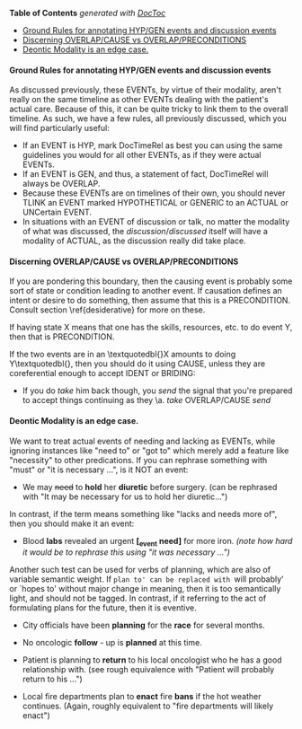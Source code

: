 <!-- START doctoc generated TOC please keep comment here to allow auto update -->
<!-- DON'T EDIT THIS SECTION, INSTEAD RE-RUN doctoc TO UPDATE -->
**Table of Contents**  *generated with [DocToc](https://github.com/thlorenz/doctoc)*

- [Ground Rules for annotating HYP/GEN events and discussion events](#ground-rules-for-annotating-hypgen-events-and-discussion-events)
- [Discerning OVERLAP/CAUSE vs OVERLAP/PRECONDITIONS](#discerning-overlapcause-vs-overlappreconditions)
- [Deontic Modality is an edge case.](#deontic-modality-is-an-edge-case)

<!-- END doctoc generated TOC please keep comment here to allow auto update -->

#### Ground Rules for annotating HYP/GEN events and discussion events

As discussed previously, these EVENTs, by virtue of their modality,
aren't really on the same timeline as other EVENTs dealing with the
patient's actual care. Because of this, it can be quite tricky to
link them to the overall timeline. As such, we have a few rules, all
previously discussed, which you will find particularly useful:

- If an EVENT is HYP, mark DocTimeRel as best you can using the same
guidelines you would for all other EVENTs, as if they were actual
EVENTs. 
- If an EVENT is GEN, and thus, a statement of fact, DocTimeRel will
always be OVERLAP. 
- Because these EVENTs are on timelines of their own, you should never
TLINK an EVENT marked HYPOTHETICAL or GENERIC to an ACTUAL or UNCertain
EVENT. 
- In situations with an EVENT of discussion or talk, no matter the modality
of what was discussed, the *discussion*/*discussed* itself
will have a modality of ACTUAL, as the discussion really did take
place. 

#### Discerning OVERLAP/CAUSE vs OVERLAP/PRECONDITIONS

If you are pondering this boundary, then the causing event is probably
some sort of state or condition leading to another event. If causation
defines an intent or desire to do something, then assume that this
is a PRECONDITION. Consult section \ref{desiderative} for more on
these.

If having state X means that one has the skills, resources, etc. to
do event Y, then that is PRECONDITION.

If the two events are in an \textquotedbl{}X amounts to doing Y\textquotedbl{},
then you should do it using CAUSE, unless they are coreferential enough
to accept IDENT or BRIDING:

- If you do *take* him back though, you *send* the signal
that you're prepared to accept things continuing as they \a. *take*
OVERLAP/CAUSE *send*


#### Deontic Modality is an edge case.


We want to treat actual events of needing and lacking as EVENTs, while ignoring instances like "need to" or "got to" which merely add a feature like "necessity" to other predications.  If you can rephrase something with "must" or "it is necessary ...", is it NOT an event:

- We may ~~need~~ to **hold** her **diuretic** before surgery.
(can be rephrased with "It may be necessary for us to hold her diuretic...")

In contrast, if the term means something like "lacks and needs more of", then you should make it an event:
- Blood **labs** revealed an urgent **[<sub>event</sub> need]** for more iron.
*(note how hard it would be to rephrase this using "it was necessary ...")*


Another such test can be used for verbs of planning, which are also
of variable semantic weight. If `plan to' can be replaced with `will
probably' or `hopes to' without major change in meaning, then it is
too semantically light, and should not be tagged. In contrast, if
it referring to the act of formulating plans for the future, then
it is eventive.

- City officials have been **planning** for the **race** for
several months.

- No oncologic **follow** - up is **planned** at this time.

- Patient is planning to **return** to his local oncologist
who he has a good relationship with. (see rough equivalence with "Patient
will probably return to his ...")

- Local fire departments plan to **enact** fire **bans** if
the hot weather continues. (Again, roughly equivalent to "fire departments
will likely enact")


